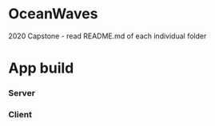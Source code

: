 # OceanWaves
2020 Capstone - read README.md of each individual folder



# App build

### Server



### Client

